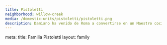 ```yaml
---
title: Pistoletti
neighborhood: willow-creek
media: /domestic-units/pistoletti/pistoletti.png
description: Damiano ha venido de Roma a convertirse en un Maestro cocinero y Chef líder de su propio restaurante. Perfeccionita y apasionado, su llegada abarco todas las miradas de las habitantes de Willow Creek, incluso las casadas. Vive con Bako, su feliz perrito.
---
```



<route lang="yaml">
meta:
  title: Familia Pistoletti
  layout: family
</route>